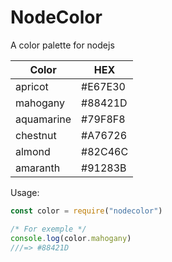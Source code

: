 # NodeColor
A color palette for nodejs

|  Color | HEX  |
| ------------ | ------------ |
|  apricot  |   #E67E30 |
|  mahogany  |   #88421D |
|  aquamarine  |   #79F8F8 |
|  chestnut  |   #A76726 |
|  almond  |  #82C46C |
|  amaranth  |   #91283B |

Usage:

```javascript
const color = require("nodecolor")

/* For exemple */
console.log(color.mahogany)
///=> #88421D
```
